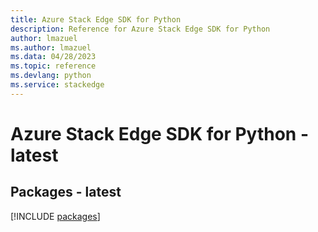 ```yaml
---
title: Azure Stack Edge SDK for Python
description: Reference for Azure Stack Edge SDK for Python
author: lmazuel
ms.author: lmazuel
ms.data: 04/28/2023
ms.topic: reference
ms.devlang: python
ms.service: stackedge
---
```

# Azure Stack Edge SDK for Python - latest
## Packages - latest
[!INCLUDE [packages](stack-edge-index.md)]